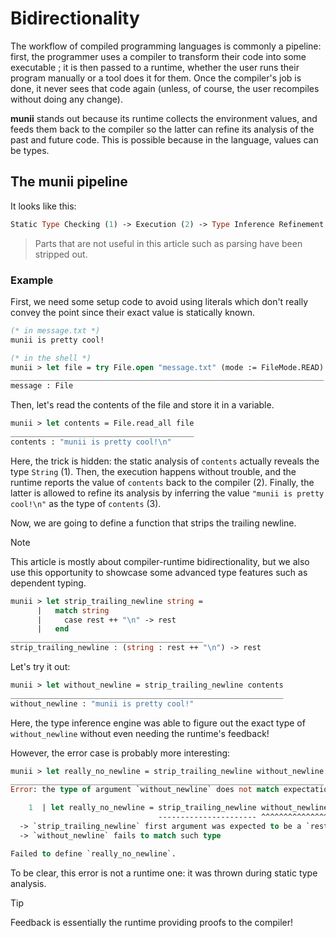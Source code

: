 # Bidirectionality

The workflow of compiled programming languages is commonly a pipeline: first, the programmer uses a compiler to transform their code into some executable ; it is then passed to a runtime, whether the user runs their program manually or a tool does it for them. Once the compiler's job is done, it never sees that code again (unless, of course, the user recompiles without doing any change).

**munii** stands out because its runtime collects the environment values, and feeds them back to the compiler so the latter can refine its analysis of the past and future code. This is possible because in the language, values can be types.

## The munii pipeline

It looks like this:

```ocaml
Static Type Checking (1) -> Execution (2) -> Type Inference Refinement (3)
```

> Parts that are not useful in this article such as parsing have been stripped out.

### Example

First, we need some setup code to avoid using literals which don't really convey the point since their exact value is statically known.

```ocaml
(* in message.txt *)
munii is pretty cool!
```

```ocaml
(* in the shell *)
munii > let file = try File.open "message.txt" (mode := FileMode.READ)
______________________________________________________________________
message : File
```

Then, let's read the contents of the file and store it in a variable.

```ocaml
munii > let contents = File.read_all file
_________________________________________
contents : "munii is pretty cool!\n"
```

Here, the trick is hidden: the static analysis of `contents` actually reveals the type `String` (1). Then, the execution happens without trouble, and the runtime reports the value of `contents` back to the compiler (2). Finally, the latter is allowed to refine its analysis by inferring the value `"munii is pretty cool!\n"` as the type of `contents` (3).

Now, we are going to define a function that strips the trailing newline.

>[!NOTE]
> This article is mostly about compiler-runtime bidirectionality, but we also use this opportunity to showcase some advanced type features such as dependent typing.

```ocaml
munii > let strip_trailing_newline string =
      |   match string
      |     case rest ++ "\n" -> rest
      |   end
___________________________________________
strip_trailing_newline : (string : rest ++ "\n") -> rest
```

Let's try it out:

```ocaml
munii > let without_newline = strip_trailing_newline contents
_____________________________________________________________
without_newline : "munii is pretty cool!"
```

Here, the type inference engine was able to figure out the exact type of `without_newline` without even needing the runtime's feedback!

However, the error case is probably more interesting:

```ocaml
munii > let really_no_newline = strip_trailing_newline without_newline
______________________________________________________________________
Error: the type of argument `without_newline` does not match expectations:

    1  | let really_no_newline = strip_trailing_newline without_newline
                                 ---------------------- ^^^^^^^^^^^^^^^
  -> `strip_trailing_newline` first argument was expected to be a `rest ++ "\n"`
  -> `without_newline` fails to match such type

Failed to define `really_no_newline`.
```

To be clear, this error is not a runtime one: it was thrown during static type analysis.

> [!TIP]
> Feedback is essentially the runtime providing proofs to the compiler!
